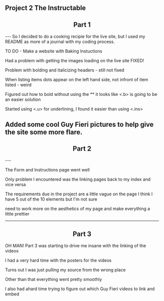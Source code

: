 Project 2
The Instructable
---
<center><h2>Part 1</h2></center>
---
So I decided to do a cooking recipie for the live site, but I used my README as more of a journal with my coding process.


TO DO - Make a website with Baking Instuctions

Had a problem with getting the images loading on the live site
FIXED!

Problem with bolding and italicizing headers - still not fixed

When listing items dots appear on the left hand side, not infront of item listed - weird

Figured out how to bold without using the ** it looks like <.b> is going to be an easier solution

Started using <.u> for underlining, I found it easier than using <.ins>

Added some cool Guy Fieri pictures to help give the site some more flare.
---
<center><h2>Part 2</h2></center>
---

The Form and Instructions page went well

Only problem I encountered was the linking pages back to my index and vice versa

The requirements due in the project are a little vague on the page
I think I have 5 out of the 10 elements but I'm not sure

need to work more on the aesthetics of my page and make everything a little prettier

---
<center><h2>Part 3</h2></center>

OH MAN! Part 3 was starting to drive me insane with the linking of the videos

I had a very hard time with the posters for the videos

Turns out I was just pulling my source from the wrong place

Other than that everything went pretty smoothly

I also had  ahard time trying to figure out which Guy Fieri videos to link and embed
